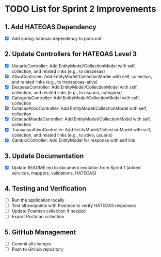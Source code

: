 # TODO List for Sprint 2 Improvements

## 1. Add HATEOAS Dependency
- [x] Add spring-hateoas dependency to pom.xml

## 2. Update Controllers for HATEOAS Level 3
- [x] UsuarioController: Add EntityModel/CollectionModel with self, collection, and related links (e.g., to despesas)
- [x] AtivoController: Add EntityModel/CollectionModel with self, collection, and related links (e.g., to transacoes-ativo)
- [x] DespesaController: Add EntityModel/CollectionModel with self, collection, and related links (e.g., to usuario, categoria)
- [x] CategoriaController: Add EntityModel/CollectionModel with self, collection
- [x] CotacaoAtivoController: Add EntityModel/CollectionModel with self, collection
- [x] CotacaoMoedaController: Add EntityModel/CollectionModel with self, collection
- [x] TransacaoAtivoController: Add EntityModel/CollectionModel with self, collection, and related links (e.g., to ativo, usuario)
- [x] CambioController: Add EntityModel for response with self link

## 3. Update Documentation
- [x] Update README.md to document evolution from Sprint 1 (added services, mappers, validations, HATEOAS)

## 4. Testing and Verification
- [ ] Run the application locally
- [ ] Test all endpoints with Postman to verify HATEOAS responses
- [ ] Update Postman collection if needed
- [ ] Export Postman collection

## 5. GitHub Management
- [ ] Commit all changes
- [ ] Push to GitHub repository
